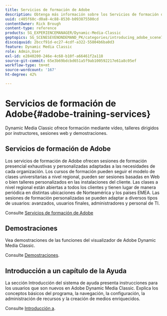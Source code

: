 ```yaml
---
title: Servicios de formación de Adobe
description: Obtenga más información sobre los Servicios de formación de Adobe para Adobe Dynamic Media Classic.
uuid: c405f60c-d0a8-4c88-8530-b093875500cd
contentOwner: Rick Brough
content-type: reference
products: SG_EXPERIENCEMANAGER/Dynamic-Media-Classic
geptopics: SG_SCENESEVENONDEMAND_PK/categories/introducing_adobe_scene7
discoiquuid: 2bccf91d-ec27-4cdf-a322-55804b6ba0d3
feature: Dynamic Media Classic
role: Admin,User
exl-id: e2840200-246e-4c68-b10f-a66461f2a118
source-git-commit: 65e3b69bdcbd651a5f9ab100592217e61a8c05ef
workflow-type: tm+mt
source-wordcount: '167'
ht-degree: 42%

---
```


# Servicios de formación de Adobe{#adobe-training-services}

Dynamic Media Classic ofrece formación mediante vídeo, talleres dirigidos por instructores, sesiones web y demostraciones.

## Servicios de formación de Adobe

Los servicios de formación de Adobe ofrecen sesiones de formación presencial exhaustivas y personalizadas adaptadas a las necesidades de cada organización. Los cursos de formación pueden seguir el modelo de clases universitarias a nivel regional, pueden ser sesiones basadas en Web o bien talleres personalizados en las instalaciones del cliente. Las clases a nivel regional están abiertas a todos los clientes y tienen lugar de manera periódica en distintas ubicaciones de Norteamérica y los países EMEA. Las sesiones de formación personalizadas se pueden adaptar a diversos tipos de usuarios: avanzados, usuarios finales, administradores y personal de TI.

Consulte [Servicios de formación de Adobe](https://learning.adobe.com/)

## Demostraciones

Vea demostraciones de las funciones del visualizador de Adobe Dynamic Media Classic.

Consulte [Demostraciones](https://landing.adobe.com/en/na/dynamic-media/ctir-2755/live-demos.html).

## Introducción a un capítulo de la Ayuda

La sección Introducción del sistema de ayuda presenta instrucciones para los usuarios que son nuevos en Adobe Dynamic Media Classic. Explica los conceptos básicos del programa, la navegación, la configuración, la administración de recursos y la creación de medios enriquecidos.

Consulte [Introducción a](dmc-platform-overview.md).
